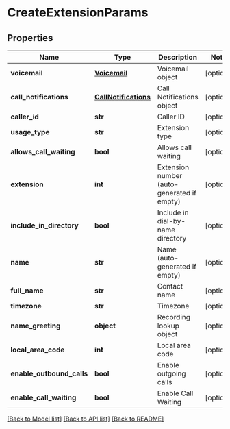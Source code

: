 # CreateExtensionParams

## Properties
Name | Type | Description | Notes
------------ | ------------- | ------------- | -------------
**voicemail** | [**Voicemail**](Voicemail.md) | Voicemail object | [optional] 
**call_notifications** | [**CallNotifications**](CallNotifications.md) | Call Notifications object | [optional] 
**caller_id** | **str** | Caller ID | [optional] 
**usage_type** | **str** | Extension type | [optional] 
**allows_call_waiting** | **bool** | Allows call waiting | [optional] 
**extension** | **int** | Extension number (auto-generated if empty) | [optional] 
**include_in_directory** | **bool** | Include in dial-by-name directory | [optional] 
**name** | **str** | Name (auto-generated if empty) | [optional] 
**full_name** | **str** | Contact name | [optional] 
**timezone** | **str** | Timezone | [optional] 
**name_greeting** | **object** | Recording lookup object | [optional] 
**local_area_code** | **int** | Local area code | [optional] 
**enable_outbound_calls** | **bool** | Enable outgoing calls | [optional] 
**enable_call_waiting** | **bool** | Enable Call Waiting | [optional] 

[[Back to Model list]](../README.md#documentation-for-models) [[Back to API list]](../README.md#documentation-for-api-endpoints) [[Back to README]](../README.md)


